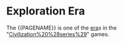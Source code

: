 # Exploration Era

The {{PAGENAME}} is one of the [era](era)s in the "[Civilization%20%28series%29](Civilization)" games.